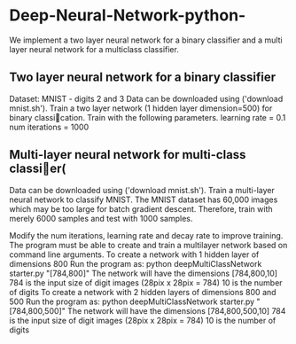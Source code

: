 # Deep-Neural-Network-python-

We implement a two layer neural network for a binary classifier and a multi layer neural network for a multiclass classifier.

## Two layer neural network for a binary classifier

Dataset: MNIST - digits 2 and 3
Data can be downloaded using ('download mnist.sh'). Train a two layer network (1 hidden layer
dimension=500) for binary classication. Train with the following parameters.
learning rate = 0.1
num iterations = 1000

## Multi-layer neural network for multi-class classier(

Data can be downloaded using ('download mnist.sh'). Train a multi-layer neural network to classify
MNIST. The MNIST dataset has 60,000 images which may be too large for batch gradient descent.
Therefore, train with merely 6000 samples and test with 1000 samples.

Modify the num iterations, learning rate and decay rate to improve training.
The program must be able to create and train a multilayer network based on command line arguments.
To create a network with 1 hidden layer of dimensions 800 Run the program as:
python deepMultiClassNetwork starter.py "[784,800]"
The network will have the dimensions [784,800,10]
784 is the input size of digit images (28pix x 28pix = 784)
10 is the number of digits
To create a network with 2 hidden layers of dimensions 800 and 500 Run the
program as:
python deepMultiClassNetwork starter.py "[784,800,500]"
The network will have the dimensions [784,800,500,10]
784 is the input size of digit images (28pix x 28pix = 784)
10 is the number of digits
